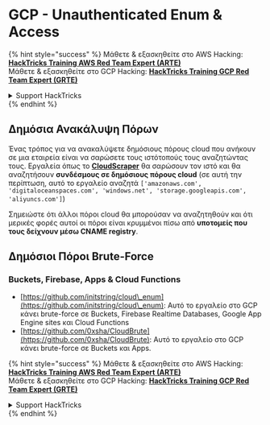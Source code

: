 # GCP - Unauthenticated Enum & Access

{% hint style="success" %}
Μάθετε & εξασκηθείτε στο AWS Hacking:<img src="../../../.gitbook/assets/image (1).png" alt="" data-size="line">[**HackTricks Training AWS Red Team Expert (ARTE)**](https://training.hacktricks.xyz/courses/arte)<img src="../../../.gitbook/assets/image (1).png" alt="" data-size="line">\
Μάθετε & εξασκηθείτε στο GCP Hacking: <img src="../../../.gitbook/assets/image (2).png" alt="" data-size="line">[**HackTricks Training GCP Red Team Expert (GRTE)**<img src="../../../.gitbook/assets/image (2).png" alt="" data-size="line">](https://training.hacktricks.xyz/courses/grte)

<details>

<summary>Support HackTricks</summary>

* Ελέγξτε τα [**σχέδια συνδρομής**](https://github.com/sponsors/carlospolop)!
* **Εγγραφείτε στην** 💬 [**ομάδα Discord**](https://discord.gg/hRep4RUj7f) ή στην [**ομάδα telegram**](https://t.me/peass) ή **ακολουθήστε** μας στο **Twitter** 🐦 [**@hacktricks\_live**](https://twitter.com/hacktricks\_live)**.**
* **Μοιραστείτε κόλπα hacking υποβάλλοντας PRs στα** [**HackTricks**](https://github.com/carlospolop/hacktricks) και [**HackTricks Cloud**](https://github.com/carlospolop/hacktricks-cloud) github repos.

</details>
{% endhint %}

## Δημόσια Ανακάλυψη Πόρων

Ένας τρόπος για να ανακαλύψετε δημόσιους πόρους cloud που ανήκουν σε μια εταιρεία είναι να σαρώσετε τους ιστότοπούς τους αναζητώντας τους. Εργαλεία όπως το [**CloudScraper**](https://github.com/jordanpotti/CloudScraper) θα σαρώσουν τον ιστό και θα αναζητήσουν **συνδέσμους σε δημόσιους πόρους cloud** (σε αυτή την περίπτωση, αυτό το εργαλείο αναζητά `['amazonaws.com', 'digitaloceanspaces.com', 'windows.net', 'storage.googleapis.com', 'aliyuncs.com']`)

Σημειώστε ότι άλλοι πόροι cloud θα μπορούσαν να αναζητηθούν και ότι μερικές φορές αυτοί οι πόροι είναι κρυμμένοι πίσω από **υποτομείς που τους δείχνουν μέσω CNAME registry**.

## Δημόσιοι Πόροι Brute-Force

### Buckets, Firebase, Apps & Cloud Functions

* [https://github.com/initstring/cloud\_enum](https://github.com/initstring/cloud\_enum): Αυτό το εργαλείο στο GCP κάνει brute-force σε Buckets, Firebase Realtime Databases, Google App Engine sites και Cloud Functions
* [https://github.com/0xsha/CloudBrute](https://github.com/0xsha/CloudBrute): Αυτό το εργαλείο στο GCP κάνει brute-force σε Buckets και Apps.

{% hint style="success" %}
Μάθετε & εξασκηθείτε στο AWS Hacking:<img src="../../../.gitbook/assets/image (1).png" alt="" data-size="line">[**HackTricks Training AWS Red Team Expert (ARTE)**](https://training.hacktricks.xyz/courses/arte)<img src="../../../.gitbook/assets/image (1).png" alt="" data-size="line">\
Μάθετε & εξασκηθείτε στο GCP Hacking: <img src="../../../.gitbook/assets/image (2).png" alt="" data-size="line">[**HackTricks Training GCP Red Team Expert (GRTE)**<img src="../../../.gitbook/assets/image (2).png" alt="" data-size="line">](https://training.hacktricks.xyz/courses/grte)

<details>

<summary>Support HackTricks</summary>

* Ελέγξτε τα [**σχέδια συνδρομής**](https://github.com/sponsors/carlospolop)!
* **Εγγραφείτε στην** 💬 [**ομάδα Discord**](https://discord.gg/hRep4RUj7f) ή στην [**ομάδα telegram**](https://t.me/peass) ή **ακολουθήστε** μας στο **Twitter** 🐦 [**@hacktricks\_live**](https://twitter.com/hacktricks\_live)**.**
* **Μοιραστείτε κόλπα hacking υποβάλλοντας PRs στα** [**HackTricks**](https://github.com/carlospolop/hacktricks) και [**HackTricks Cloud**](https://github.com/carlospolop/hacktricks-cloud) github repos.

</details>
{% endhint %}
